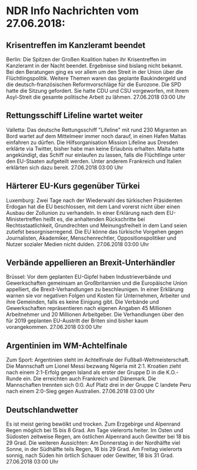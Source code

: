 # NDR Info Nachrichten vom 27.06.2018:


## Krisentreffen im Kanzleramt beendet
Berlin:	Die Spitzen der Großen Koalition haben ihr Krisentreffen im Kanzleramt in der Nacht beendet. Ergebnisse sind bislang nicht bekannt. Bei den Beratungen ging es vor allem um den Streit in der Union über die Flüchtlingspolitik. Weitere Themen waren das geplante Baukindergeld und die deutsch-französischen Reformvorschläge für die Eurozone. Die SPD hatte die Sitzung gefordert. Sie hatte CDU und CSU vorgeworfen, mit ihrem Asyl-Streit die gesamte politische Arbeit zu lähmen. 27.06.2018 03:00 Uhr 

## Rettungsschiff Lifeline wartet weiter
Valletta: Das deutsche Rettungsschiff "Lifeline" mit rund 230 Migranten an Bord wartet auf dem Mittelmeer immer noch darauf, in einen Hafen Maltas einfahren zu dürfen. Die Hilfsorganisation Mission Lifeline aus Dresden erklärte via Twitter, bisher habe man keine Erlaubnis erhalten. Malta hatte angekündigt, das Schiff nur einlaufen zu lassen, falls die Flüchtlinge unter den EU-Staaten aufgeteilt werden. Unter anderem Frankreich und Italien erklärten sich dazu bereit. 27.06.2018 03:00 Uhr 

## Härterer EU-Kurs gegenüber Türkei
Luxemburg: Zwei Tage nach der Wiederwahl des türkischen Präsidenten Erdogan hat die EU beschlossen, mit dem Land vorerst nicht über einen Ausbau der Zollunion zu verhandeln. In einer Erklärung nach dem EU-Ministertreffen heißt es, die anhaltenden Rückschritte bei Rechtsstaatlichkeit, Grundrechten und Meinungsfreiheit in dem Land seien zutiefst besorgniserregend. Die EU könne das türkische Vorgehen gegen Journalisten, Akademiker, Menschenrechtler, Oppositionspolitiker und Nutzer sozialer Medien nicht dulden. 27.06.2018 03:00 Uhr 

## Verbände appellieren an Brexit-Unterhändler
Brüssel: Vor dem geplanten EU-Gipfel haben Industrieverbände und Gewerkschaften gemeinsam an Großbritannien und die Europäische Union appelliert, die Brexit-Verhandlungen zu beschleunigen. In einer Erklärung warnen sie vor negativen Folgen und Kosten für Unternehmen, Arbeiter und ihre Gemeinden, falls es keine Einigung gibt. Die Verbände und Gewerkschaften repräsentieren nach eigenen Angaben 45 Millionen Arbeitnehmer und 20 Millionen Arbeitgeber. Die Verhandlungen über den für 2019 geplanten EU-Austritt der Briten sind bisher kaum vorangekommen. 27.06.2018 03:00 Uhr 

## Argentinien im WM-Achtelfinale
Zum Sport:  	Argentinien steht im Achtelfinale der Fußball-Weltmeisterschaft. Die Mannschaft um Lionel Messi bezwang Nigeria mit 2:1. Kroatien zieht nach einem 2:1-Erfolg gegen Island als erster der Gruppe D in die K.O.-Runde ein. Die erreichten auch Frankreich und Dänemark. Die Mannschaften trennten sich 0:0. Auf Platz drei in der Gruppe C landete Peru nach einem 2:0-Sieg gegen Australien. 27.06.2018 03:00 Uhr 

## Deutschlandwetter
Es ist meist gering bewölkt und trocken. Zum Erzgebirge und Alpenrand Regen möglich bei 15 bis 8 Grad. Am Tage vielerorts heiter. Im Osten und Südosten zeitweise Regen, am östlichen Alpenrand auch Gewitter bei 18 bis 29 Grad. Die weiteren Aussichten: Am Donnerstag in der Nordhälfte viel Sonne, in der Südhälfte teils Regen, 16 bis 29 Grad. Am Freitag vielerorts sonnig, nach Süden hin örtlich Schauer oder Gewitter, 18 bis 31 Grad. 27.06.2018 03:00 Uhr 
